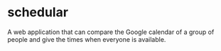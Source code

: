 # schedular

A web application that can compare the Google calendar of a group of people and give the times when everyone is available.
